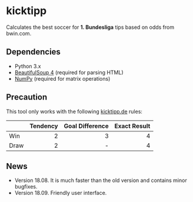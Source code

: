 # kicktipp
Calculates the best soccer for **1. Bundesliga** tips based on odds from bwin.com.

## Dependencies
* Python 3.x
* [BeautifulSoup 4](https://pypi.python.org/pypi/beautifulsoup4/) (required for parsing HTML)
* [NumPy](https://www.numpy.org/) (required for matrix operations)

## Precaution
This tool only works with the following [kicktipp.de](https://www.kicktipp.de/) rules:

|      | Tendency | Goal Difference | Exact Result |
| ---- | -------: | --------------: | -----------: |
| Win  | 2        | 3               | 4            |
| Draw | 2        | -               | 4            |

## News
* Version 18.08. It is much faster than the old version and contains minor bugfixes.
* Version 18.09. Friendly user interface.

